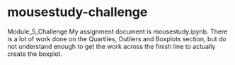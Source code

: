 # mousestudy-challenge
Module_5_Challenge
My assignment document is mousestudy.ipynb.
There is a lot of work done on the Quartiles, Outliers and Boxplots section, but do not understand enough to get the work across the finish line to actually create the boxplot.
